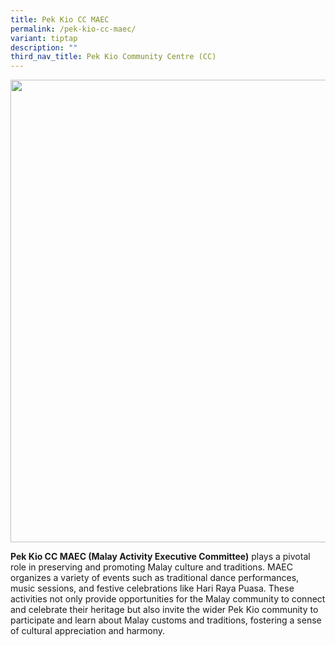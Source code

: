 ```yaml
---
title: Pek Kio CC MAEC
permalink: /pek-kio-cc-maec/
variant: tiptap
description: ""
third_nav_title: Pek Kio Community Centre (CC)
---
```

<div class="isomer-image-wrapper">
<img style="width: 740px; color: rgb(0, 0, 0); font-family: system-ui, -apple-system, &quot;system-ui&quot;, &quot;Segoe UI&quot;, Roboto, Oxygen, Ubuntu, Cantarell, &quot;Open Sans&quot;, &quot;Helvetica Neue&quot;, sans-serif; font-size: medium; font-style: normal; font-variant-ligatures: normal; font-variant-caps: normal; font-weight: 400; letter-spacing: normal; orphans: 2; text-align: start; text-indent: 0px; text-transform: none; widows: 2; word-spacing: 0px; -webkit-text-stroke-width: 0px; white-space: normal; text-decoration-thickness: initial; text-decoration-style: initial; text-decoration-color: initial;" height="auto" width="100%" src="https://moca.sgp1.cdn.digitaloceanspaces.com/Our%20Communities/61539ee6754b40ce5122b88e_Pek%2520Kio%2520CC%2520MAEC.webp">
</div>
<p><strong>Pek Kio CC MAEC (Malay Activity Executive Committee)</strong> plays
a pivotal role in preserving and promoting Malay culture and traditions.
MAEC organizes a variety of events such as traditional dance performances,
music sessions, and festive celebrations like Hari Raya Puasa. These activities
not only provide opportunities for the Malay community to connect and celebrate
their heritage but also invite the wider Pek Kio community to participate
and learn about Malay customs and traditions, fostering a sense of cultural
appreciation and harmony.</p>